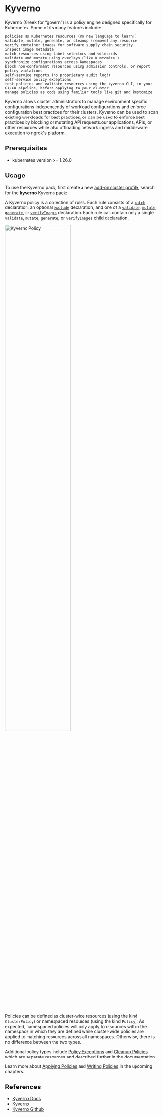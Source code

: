 # Kyverno

Kyverno (Greek for “govern”) is a policy engine designed specifically for Kubernetes. Some of its many features include:

    policies as Kubernetes resources (no new language to learn!)
    validate, mutate, generate, or cleanup (remove) any resource
    verify container images for software supply chain security
    inspect image metadata
    match resources using label selectors and wildcards
    validate and mutate using overlays (like Kustomize!)
    synchronize configurations across Namespaces
    block non-conformant resources using admission controls, or report policy violations
    self-service reports (no proprietary audit log!)
    self-service policy exceptions
    test policies and validate resources using the Kyverno CLI, in your CI/CD pipeline, before applying to your cluster
    manage policies as code using familiar tools like git and kustomize

Kyverno allows cluster administrators to manage environment specific configurations independently of workload configurations and enforce configuration best practices for their clusters. Kyverno can be used to scan existing workloads for best practices, or can be used to enforce best practices by blocking or mutating API requests.our applications, APIs, or other resources while also offloading network ingress and middleware execution to ngrok's platform.

## Prerequisites

- kubernetes version >= 1.26.0

## Usage
To use the Kyverno pack, first create a new [add-on cluster profile](https://docs.spectrocloud.com/profiles/cluster-profiles/create-cluster-profiles/create-addon-profile/), search for the **kyverno** Kyverno  pack:


A Kyverno policy is a collection of rules. Each rule consists of a [`match`](https://kyverno.io/docs/writing-policies/match-exclude/) declaration, an optional [`exclude`](https://kyverno.io/docs/writing-policies/match-exclude/) declaration, and one of a [`validate`](https://kyverno.io/docs/writing-policies/validate/), [`mutate`](https://kyverno.io/docs/writing-policies/mutate/), [`generate`](https://kyverno.io/docs/writing-policies/generate/), or [`verifyImages`](https://kyverno.io/docs/writing-policies/verify-images) declaration. Each rule can contain only a single `validate`, `mutate`, `generate`, or `verifyImages` child declaration.

<img src="https://kyverno.io/images/Kyverno-Policy-Structure.png" alt="Kyverno Policy" width="65%"/>
<br/>
<br/>

Policies can be defined as cluster-wide resources (using the kind `ClusterPolicy`) or namespaced resources (using the kind `Policy`). As expected, namespaced policies will only apply to resources within the namespace in which they are defined while cluster-wide policies are applied to matching resources across all namespaces. Otherwise, there is no difference between the two types.

Additional policy types include [Policy Exceptions](https://kyverno.io/docs/writing-policies/exceptions/) and [Cleanup Policies](https://kyverno.io/docs/writing-policies/cleanup/) which are separate resources and described further in the documentation.

Learn more about [Applying Policies](https://kyverno.io/docs/applying-policies/) and [Writing Policies](https://kyverno.io/docs/writing-policies/) in the upcoming chapters.


## References

- [Kyverno Docs](https://kyverno.io/docs/introduction/)
- [Kyverno](https://kyverno.io/)
- [Kyverno Github](https://github.com/kyverno/kyverno/)